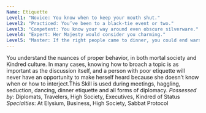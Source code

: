 ```yaml
---
Name: Etiquette
Level1: "Novice: You know when to keep your mouth shut."
Level2: "Practiced: You’ve been to a black-tie event or two."
Level3: "Competent: You know your way around even obscure silverware."
Level4: "Expert: Her Majesty would consider you charming."
Level5: "Master: If the right people came to dinner, you could end wars - or start them."
---
```


You understand the nuances of proper behavior, in both mortal society and Kindred culture. In many cases, knowing how to broach a topic is as important as the discussion itself, and a person with poor etiquette will never have an opportunity to make herself heard because she doesn’t know when or how to interject.This Skill is used during meetings, haggling, seduction, dancing, dinner etiquette and all forms of diplomacy.
_Possessed by_: Diplomats, Travelers, High Society, Executives, Kindred of Status
_Specialties_: At Elysium, Business, High Society, Sabbat Protocol
